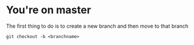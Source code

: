 # You're on master

The first thing to do is to create a new branch and then move to that branch

```
git checkout -b <branchname>
```
